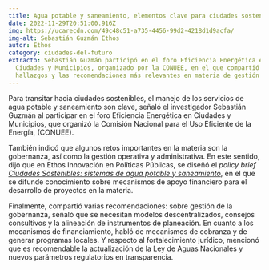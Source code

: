 ```yaml
---
title: Agua potable y saneamiento, elementos clave para ciudades sostenibles
date: 2022-11-29T20:51:00.916Z
img: https://ucarecdn.com/49c48c51-a735-4456-99d2-4218d1d9acfa/
img-alt: Sebastián Guzmán Ethos
autor: Ethos
category: ciudades-del-futuro
extracto: Sebastián Guzmán participó en el foro Eficiencia Energética en
  Ciudades y Municipios, organizado por la CONUEE, en el que compartió los
  hallazgos y las recomendaciones más relevantes en materia de gestión del agua.
---
```

Para transitar hacia ciudades sostenibles, el manejo de los servicios de agua potable y saneamiento son clave, señaló el investigador Sebastián Guzmán al participar en el foro Eficiencia Energética en Ciudades y Municipios, que organizó la Comisión Nacional para el Uso Eficiente de la Energía, (CONUEE). 



También indicó que algunos retos importantes en la materia son la gobernanza, así como la gestión operativa y administrativa. En este sentido, dijo que en Ethos Innovación en Políticas Públicas, se diseñó el *policy brief [Ciudades Sostenibles: sistemas de agua potable y saneamiento](https://www.ethos.org.mx/ciudades-del-futuro/publicaciones/ciudades_sostenibles_sistemas_urbanos_de_agua_potable_y_saneamiento)*, en el que se difunde conocimiento sobre mecanismos de apoyo financiero para el desarrollo de proyectos en la materia.

Finalmente, compartió varias recomendaciones: sobre gestión de la gobernanza, señaló que se necesitan modelos descentralizados, consejos consultivos y la alineación de instrumentos de planeación. En cuanto a los mecanismos de financiamiento, habló de mecanismos de cobranza y de generar programas locales. Y respecto al fortalecimiento jurídico, mencionó que es recomendable la actualización de la Ley de Aguas Nacionales y nuevos parámetros regulatorios en transparencia.
